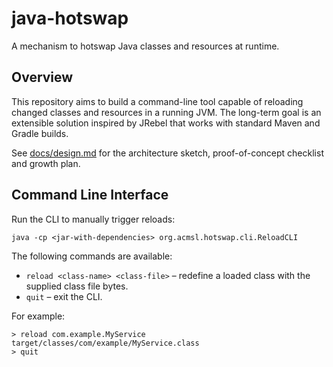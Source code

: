 # java-hotswap

A mechanism to hotswap Java classes and resources at runtime.

## Overview

This repository aims to build a command-line tool capable of reloading changed classes and resources in a running JVM. The long-term goal is an extensible solution inspired by JRebel that works with standard Maven and Gradle builds.

See [docs/design.md](docs/design.md) for the architecture sketch, proof-of-concept checklist and growth plan.

## Command Line Interface

Run the CLI to manually trigger reloads:

```
java -cp <jar-with-dependencies> org.acmsl.hotswap.cli.ReloadCLI
```

The following commands are available:

* `reload <class-name> <class-file>` – redefine a loaded class with the supplied class file bytes.
* `quit` – exit the CLI.

For example:

```
> reload com.example.MyService target/classes/com/example/MyService.class
> quit
```

